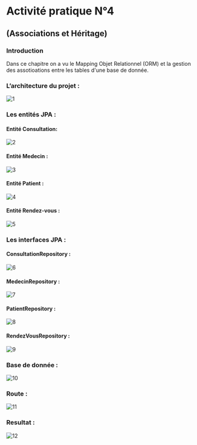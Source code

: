 ﻿# Activité pratique N°4
## (Associations et Héritage)
### Introduction
Dans ce chapitre on a vu le  Mapping Objet Relationnel (ORM) et la gestion des assotioations entre les tables d'une base de donnée.
### L’architecture du projet :
![1](https://user-images.githubusercontent.com/84138772/159235189-cd38127f-6c87-4fdd-a674-2ce44c303e06.png)
### Les entités JPA :
#### Entité Consultation:
![2](https://user-images.githubusercontent.com/84138772/159235298-6cef7b18-122b-4c15-a870-16220785d3b5.png)
#### Entité Medecin :
![3](https://user-images.githubusercontent.com/84138772/159235440-c0bad36b-3d1e-45ca-a96a-0abb53000ac2.png)
#### Entité Patient :
![4](https://user-images.githubusercontent.com/84138772/159235520-1f4ef692-1c39-4bb9-84e2-2a4f24a4f640.png)
#### Entité Rendez-vous :
![5](https://user-images.githubusercontent.com/84138772/159235604-6314706b-90d4-4091-ac7c-30135fec3707.png)
### Les interfaces JPA :
#### ConsultationRepository :
![6](https://user-images.githubusercontent.com/84138772/159235799-3cdb4b18-6d9a-4142-9de0-f4a67d97409a.png)
#### MedecinRepository :
![7](https://user-images.githubusercontent.com/84138772/159235852-eb51f41d-39a8-4dea-ab62-0fd42821dd82.png)
#### PatientRepository :
![8](https://user-images.githubusercontent.com/84138772/159235906-cdff993c-0a30-4334-9ae1-41c8616c6f75.png)
#### RendezVousRepository :
![9](https://user-images.githubusercontent.com/84138772/159235979-7f9c3710-dffa-4f62-b305-51c180af8664.png)
### Base de donnée : 
![10](https://user-images.githubusercontent.com/84138772/159241447-879ca14e-ab68-4010-b854-06ab1fe249f4.png)
### Route :
![11](https://user-images.githubusercontent.com/84138772/159241505-50971fe0-a61f-4a99-93ec-004b4c381be9.png)
### Resultat :
![12](https://user-images.githubusercontent.com/84138772/159241553-a6ca5ffa-371e-4c8c-917b-fde365de25a3.png)
